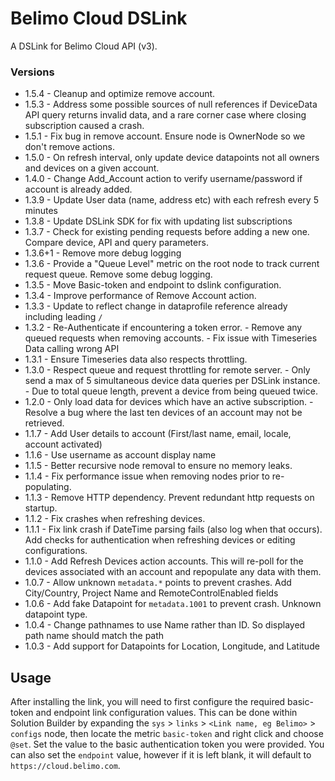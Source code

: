 # Belimo Cloud DSLink

A DSLink for Belimo Cloud API (v3).

### Versions

* 1.5.4 - Cleanup and optimize remove account.
* 1.5.3 - Address some possible sources of null references if DeviceData API query returns invalid data, and a rare
          corner case where closing subscription caused a crash. 
* 1.5.1 - Fix bug in remove account. Ensure node is OwnerNode so we don't remove actions.
* 1.5.0 - On refresh interval, only update device datapoints not all owners and devices on a given account.
* 1.4.0 - Change Add_Account action to verify username/password if account is already added.
* 1.3.9 - Update User data (name, address etc) with each refresh every 5 minutes
* 1.3.8 - Update DSLink SDK for fix with updating list subscriptions
* 1.3.7 - Check for existing pending requests before adding a new one. Compare device, API and 
          query parameters.
* 1.3.6+1 - Remove more debug logging
* 1.3.6 - Provide a "Queue Level" metric on the root node to track current request queue. Remove some
  debug logging.
* 1.3.5 - Move Basic-token and endpoint to dslink configuration.
* 1.3.4 - Improve performance of Remove Account action. 
* 1.3.3 - Update to reflect change in dataprofile reference already including leading `/`
* 1.3.2 - Re-Authenticate if encountering a token error.
        - Remove any queued requests when removing accounts.
        - Fix issue with Timeseries Data calling wrong API
* 1.3.1 - Ensure Timeseries data also respects throttling.
* 1.3.0 - Respect queue and request throttling for remote server.
        - Only send a max of 5 simultaneous device data queries per DSLink instance.
        - Due to total queue length, prevent a device from being queued twice.
* 1.2.0 - Only load data for devices which have an active subscription.
        - Resolve a bug where the last ten devices of an account may not be retrieved.
* 1.1.7 - Add User details to account (First/last name, email, locale, account activated)
* 1.1.6 - Use username as account display name
* 1.1.5 - Better recursive node removal to ensure no memory leaks.
* 1.1.4 - Fix performance issue when removing nodes prior to re-populating.
* 1.1.3 - Remove HTTP dependency. Prevent redundant http requests on startup. 
* 1.1.2 - Fix crashes when refreshing devices.
* 1.1.1 - Fix link crash if DateTime parsing fails (also log when that occurs). Add checks for authentication when
  refreshing devices or editing configurations.
* 1.1.0 - Add Refresh Devices action accounts. This will re-poll for the devices associated with an account and
  repopulate any data with them.
* 1.0.7 - Allow unknown `metadata.*` points to prevent crashes. Add City/Country, Project Name and RemoteControlEnabled
  fields
* 1.0.6 - Add fake Datapoint for `metadata.1001` to prevent crash. Unknown
  datapoint type.
* 1.0.4 - Change pathnames to use Name rather than ID. So displayed path name
  should match the path
* 1.0.3 - Add support for Datapoints for Location, Longitude, and Latitude

## Usage

After installing the link, you will need to first configure the required basic-token and endpoint link configuration
values. This can be done within Solution Builder by expanding the `sys` > `links` > `<Link name, eg Belimo>` > `configs`
node, then locate the metric `basic-token` and right click and choose `@set`. Set the value to the basic authentication
token you were provided. You can also set the `endpoint` value, however if it is left blank, it will default
to `https://cloud.belimo.com`.